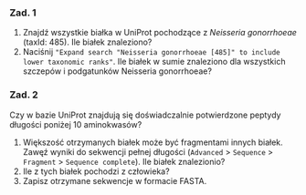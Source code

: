 ### Zad. 1
1. Znajdź wszystkie białka w UniProt pochodzące z *Neisseria gonorrhoeae* (taxId: 485). Ile białek znaleziono?
2. Naciśnij `"Expand search "Neisseria gonorrhoeae [485]" to include lower taxonomic ranks"`. Ile białek w sumie znaleziono dla wszystkich szczepów i podgatunków Neisseria gonorrhoeae?

### Zad. 2
Czy w bazie UniProt znajdują się doświadczalnie potwierdzone peptydy długości poniżej 10 aminokwasów?
1. Większość otrzymanych białek może być fragmentami innych białek. Zawęź wyniki do sekwencji pełnej długości (`Advanced` > `Sequence` > `Fragment` > `Sequence complete`). Ile białek znalezionio?
2. Ile z tych białek pochodzi z człowieka?
3. Zapisz otrzymane sekwencje w formacie FASTA.